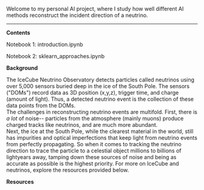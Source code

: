 Welcome to my personal AI project, where I study how well different AI methods reconstruct
the incident direction of a neutrino.

---

**Contents**

Notebook 1: introduction.ipynb

Notebook 2: sklearn_approaches.ipynb



**Background**

The IceCube Neutrino Observatory detects particles called neutrinos using over 5,000 sensors buried deep
in the ice of the South Pole.  The sensors ("DOMs") record data as 3D position (x,y,z), trigger time, and charge
(amount of light).  Thus, a detected neutrino event is the collection of these data points from the DOMs.  
The challenges in reconstructing neutrino events are multifold.  First, there is *a lot* of noise-- particles
from the atmosphere (mainly muons) produce charged tracks like neutrinos, and are much more abundant.  
Next, the ice at the South Pole, while the clearest material in the world, still has impurities and optical
imperfections that keep light from neutrino events from perfectly propagating.  So when it comes to tracking the
neutrino direction to trace the particle to a celestial object millions to billions of lightyears away, tamping down these sources of noise and being as accurate as possible is the highest priority.  For more on IceCube and neutrinos, explore the resources provided below.

**Resources**


